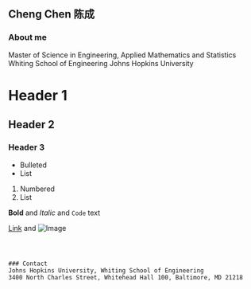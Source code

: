 ## Cheng Chen 陈成

### About me
Master of Science in Engineering, Applied Mathematics and Statistics
Whiting School of Engineering
Johns Hopkins University


# Header 1
## Header 2
### Header 3

- Bulleted
- List

1. Numbered
2. List

**Bold** and _Italic_ and `Code` text

[Link](url) and ![Image](src)
```



### Contact
Johns Hopkins University, Whiting School of Engineering
3400 North Charles Street, Whitehead Hall 100, Baltimore, MD 21218
